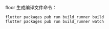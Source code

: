 floor  生成编译文件命令：

```
flutter packages pub run build_runner build
flutter packages pub run build_runner watch
```


